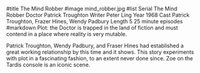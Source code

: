 #title The Mind Robber
#image	mind_robber.jpg
#list
Serial	The Mind Robber
Doctor	Patrick Troughton
Writer	Peter Ling
Year	1968
Cast	Patrick Troughton, Frazer Hines, Wendy Padbury
Length	5 25 minute episodes
#markdown
Plot: the Doctor is trapped in the land of fiction
and must contend in a place where reality is very
mutable.

Patrick Troughton, Wendy Padbury, and Fraser Hines
had established a great working relationship by this
time and it shows.  This story experiments with
plot in a fascinating fashion, to an extent never
done since.  Zoe on the Tardis console is an iconic
scene.
